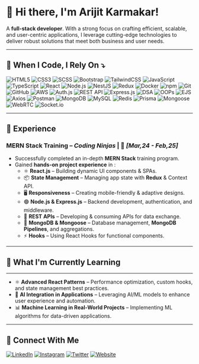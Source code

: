 <h1 style="border-bottom: none;">👋 Hi there, I'm Arijit Karmakar!</h1>

A **full-stack developer**. With a strong focus on crafting efficient, scalable, and user-centric applications, I leverage cutting-edge technologies to deliver robust solutions that meet both business and user needs.

---

## 🚀 When I Code, I Rely On ⤵️


![HTML5](https://img.shields.io/badge/-HTML5-E34F26?style=flat&logo=html5&logoColor=white) ![CSS3](https://img.shields.io/badge/-CSS3-1572B6?style=flat&logo=css3&logoColor=white) ![SCSS](https://img.shields.io/badge/-SCSS-CC6699?style=flat&logo=sass&logoColor=white) ![Bootstrap](https://img.shields.io/badge/-Bootstrap-563D7C?style=flat&logo=bootstrap&logoColor=white) ![TailwindCSS](https://img.shields.io/badge/-TailwindCSS-38B2AC?style=flat&logo=tailwind-css&logoColor=white) ![JavaScript](https://img.shields.io/badge/-JavaScript-F7DF1E?style=flat&logo=javascript&logoColor=black) ![TypeScript](https://img.shields.io/badge/-TypeScript-007ACC?style=flat&logo=typescript&logoColor=white) ![React](https://img.shields.io/badge/-React-61DAFB?style=flat&logo=react&logoColor=black) ![Node.js](https://img.shields.io/badge/-Node.js-339933?style=flat&logo=node.js&logoColor=white) ![NestJS](https://img.shields.io/badge/-NestJS-E0234E?style=flat&logo=nestjs&logoColor=white) ![Redux](https://img.shields.io/badge/-Redux-764ABC?style=flat&logo=redux&logoColor=white) ![Docker](https://img.shields.io/badge/-Docker-2496ED?style=flat&logo=docker&logoColor=white) ![npm](https://img.shields.io/badge/-npm-CB3837?style=flat&logo=npm&logoColor=white) ![Git](https://img.shields.io/badge/-Git-F05032?style=flat&logo=git&logoColor=white) ![GitHub](https://img.shields.io/badge/-GitHub-181717?style=flat&logo=github&logoColor=white) ![AWS](https://img.shields.io/badge/-AWS-232F3E?style=flat&logo=amazon-aws&logoColor=white) ![Auth.js](https://img.shields.io/badge/-Auth.js-3178C6?style=flat&logo=auth0&logoColor=white) ![REST API](https://img.shields.io/badge/-REST_API-005571?style=flat&logo=fastapi&logoColor=white) ![Express.js](https://img.shields.io/badge/-Express.js-000000?style=flat&logo=express&logoColor=white) ![DSA](https://img.shields.io/badge/-DSA-FF6F00?style=flat) ![OOPs](https://img.shields.io/badge/-OOPs-8A2BE2?style=flat) ![EJS](https://img.shields.io/badge/-EJS-FFB13B?style=flat&logo=ejs&logoColor=white) ![Axios](https://img.shields.io/badge/-Axios-5A29E4?style=flat&logo=axios&logoColor=white) ![Postman](https://img.shields.io/badge/-Postman-FF6C37?style=flat&logo=postman&logoColor=white) ![MongoDB](https://img.shields.io/badge/-MongoDB-47A248?style=flat&logo=mongodb&logoColor=white) ![MySQL](https://img.shields.io/badge/-MySQL-4479A1?style=flat&logo=mysql&logoColor=white) ![Redis](https://img.shields.io/badge/-Redis-DC382D?style=flat&logo=redis&logoColor=white) ![Prisma](https://img.shields.io/badge/-Prisma-2D3748?style=flat&logo=prisma&logoColor=white) ![Mongoose](https://img.shields.io/badge/-Mongoose-880000?style=flat&logo=mongoose&logoColor=white) ![WebRTC](https://img.shields.io/badge/-WebRTC-333333?style=flat&logo=webrtc&logoColor=white) ![Socket.io](https://img.shields.io/badge/-Socket.io-010101?style=flat&logo=socket.io&logoColor=white)

---

## 💼 **Experience**

### **MERN Stack Training** – _Coding Ninjas_ | 📅 _[Mar,24 - Feb,25]_

- Successfully completed an in-depth **MERN Stack** training program.
- Gained **hands-on project experience** in :
  - ⚛️ **React.js** – Building dynamic UI components & SPAs.
  - 📦 **State Management** – Managing app state with **Redux** & Context API.
  - 🖥️ **Responsiveness** – Creating mobile-friendly & adaptive designs.
  - 🟢 **Node.js & Express.js** – Backend development, authentication, and middleware.
  - 🔗 **REST APIs** – Developing & consuming APIs for data exchange.
  - 🍃 **MongoDB & Mongoose** – Database management, **MongoDB Pipelines**, and aggregations.
  - ⚡ **Hooks** – Using React Hooks for functional components.

---

## 🌱 **What I'm Currently Learning**
---
- ⚛️ **Advanced React Patterns** – Performance optimization, custom hooks, and state management best practices.
- 🤖 **AI Integration in Applications** – Leveraging AI/ML models to enhance user experience and automation.
- 📊 **Machine Learning in Real-World Projects** – Implementing ML algorithms for data-driven applications.

---

## 💬 **Connect With Me**

[![LinkedIn](https://img.shields.io/badge/-LinkedIn-0077B5?style=flat&logo=linkedin&logoColor=white)](https://www.linkedin.com/in/arijit-karmakar-a121701b6) [![Instagram](https://img.shields.io/badge/-Instagram-E4405F?style=flat&logo=instagram&logoColor=white)](https://instagram.com/yourusername) [![Twitter](https://img.shields.io/badge/-Twitter-1DA1F2?style=flat&logo=twitter&logoColor=white)](https://twitter.com/yourusername) [![Website](https://img.shields.io/badge/-Website-4285F4?style=flat&logo=google-chrome&logoColor=white)](https://yourwebsite.com)
